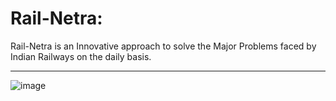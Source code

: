 # Rail-Netra: 
Rail-Netra is an Innovative approach to solve the Major Problems faced by Indian Railways on the daily basis. 
___

![image](https://github.com/harsh-kamde/Rail-Netra/assets/105597593/f7c1888f-be66-4ee0-ad33-38f2872834e7)
